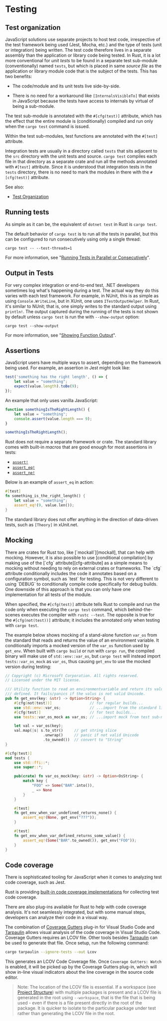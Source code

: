 # Testing

## Test organization

JavaScript solutions use separate projects to host test code, irrespective of the test framework being used (Jest, Mocha, etc.) and the type of tests (unit or integration) being written. The test code therefore lives in a separate assembly than the application or library code being tested. In Rust, it is a lot more conventional for _unit tests_ to be found in a separate test sub-module (conventionally) named `tests`, but which is placed in same _source file_ as the application or library module code that is the subject of the tests. This has two benefits:

- The code/module and its unit tests live side-by-side.

- There is no need for a workaround like `[InternalsVisibleTo]` that exists in JavaScript because the tests have access to internals by virtual of being a sub-module.

The test sub-module is annotated with the `#[cfg(test)]` attribute, which has the effect that the entire module is (conditionally) compiled and run only when the `cargo test` command is issued. 

 Within the test sub-modules, test functions are annotated with the `#[test]` attribute.

 Integration tests are usually in a directory called `tests` that sits adjacent to the `src` directory with the unit tests and source. `cargo test` compiles each file in that directory as a separate crate and run all the methods annotated with `#[test]` attribute. Since it is understood that integration tests in the `tests` directory, there is no need to mark the modules in there with the `#[cfg(test)]` attribute.

See also:

- [Test Organization][test-org]

  [test-org]: https://doc.rust-lang.org/book/ch11-03-test-organization.html

## Running tests

As simple as it can be, the equivalent of `dotnet test` in Rust is `cargo test`.

The default behavior of `cargo test` is to run all the tests in parallel, but this can be configured to run consecutively using only a single thread:

    cargo test -- --test-threads=1

For more information, see "[Running Tests in Parallel or Consecutively][tests-exec]".

  [tests-exec]: https://doc.rust-lang.org/book/ch11-02-running-tests.html#running-tests-in-parallel-or-consecutively

## Output in Tests

For very complex integration or end-to-end test, .NET developers sometimes log what's happening during a test. The actual way they do this varies with each test framework. For example, in NUnit, this is as simple as using `Console.WriteLine`, but in XUnit, one uses `ITestOutputHelper`. In Rust, it's similar to NUnit; that is, one simply writes to the standard output using `println!`. The output captured during the running of the tests is not shown by default unless `cargo test` is run the with `--show-output` option:

    cargo test --show-output

For more information, see "[Showing Function Output][test-output]".

  [test-output]: https://doc.rust-lang.org/book/ch11-02-running-tests.html#showing-function-output

## Assertions
JavaScript users have multiple ways to assert, depending on the framework being used. For example, an assertion in Jest might look like:

```js
test('something has the right length', () => {
    let value = "something";
    expect(value.length).toBe(9);
});
```

An example that only uses vanilla JavaScript:

```js
function somethingIsTheRightLength() {
    let value = "something";
    console.assert(value.length === 9);
}

somethingIsTheRightLength();
```

Rust does not require a separate framework or crate. The standard library comes with built-in _macros_ that are good enough for most assertions in tests:

- [`assert!`][assert]
- [`assert_eq!`][assert_eq]
- [`assert_ne!`][assert_ne]

Below is an example of `assert_eq` in action:

```rust
#[test]
fn something_is_the_right_length() {
    let value = "something";
    assert_eq!(9, value.len());
}
```

The standard library does not offer anything in the direction of data-driven tests, such as `[Theory]` in xUnit.net.

  [assert]: https://doc.rust-lang.org/std/macro.assert.html
  [assert_eq]: https://doc.rust-lang.org/std/macro.assert_eq.html
  [assert_ne]: https://doc.rust-lang.org/std/macro.assert_ne.html

## Mocking

<!--When writing tests for a .NET application or library, there exist several frameworks, like Moq and NSubstitute, to mock out the dependencies of types.--> There are<!-- similar--> crates for Rust too, like [`mockall`][mockall], that can help with mocking. However, it is also possible to use [conditional compilation] by making use of the [`cfg` attribute][cfg-attribute] as a simple means to mocking without needing to rely on external crates or frameworks. The `cfg` attribute conditionally includes the code it annotates based on a configuration symbol, such as `test` for testing. This is not very different to using `DEBUG` to conditionally compile code specifically for debug builds. One downside of this approach is that you can only have one implementation for all tests of the module. 

When specified, the `#[cfg(test)]` attribute tells Rust to compile and run the code only when executing the `cargo test` command, which behind-the-scenes executes the compiler with `rustc --test`. The opposite is true for the `#[cfg(not(test))]` attribute; it includes the annotated only when testing with `cargo test`.

The example below shows mocking of a stand-alone function `var_os` from the standard that reads and returns the value of an environment variable. It conditionally imports a mocked version of the `var_os` function used by `get_env`. When built with `cargo build` or run with `cargo run`, the compiled binary will make use of `std::env::var_os`, but `cargo test` will instead import `tests::var_os_mock` as `var_os`, thus causing `get_env` to use the mocked version during testing:

```rust
// Copyright (c) Microsoft Corporation. All rights reserved.
// Licensed under the MIT license.

/// Utility function to read an environmentvariable and return its value If
/// defined. It fails/panics if the valus is not valid Unicode.
pub fn get_env(key: &str) -> Option<String> {
    #[cfg(not(test))]                 // for regular builds...
    use std::env::var_os;             // ...import from the standard library
    #[cfg(test)]                      // for test builds...
    use tests::var_os_mock as var_os; // ...import mock from test sub-module

    let val = var_os(key);
    val.map(|s| s.to_str()     // get string slice
                 .unwrap()     // panic if not valid Unicode
                 .to_owned())  // convert to "String"
}

#[cfg(test)]
mod tests {
    use std::ffi::*;
    use super::*;

    pub(crate) fn var_os_mock(key: &str) -> Option<OsString> {
        match key {
            "FOO" => Some("BAR".into()),
            _ => None
        }
    }

    #[test]
    fn get_env_when_var_undefined_returns_none() {
        assert_eq!(None, get_env("???"));
    }

    #[test]
    fn get_env_when_var_defined_returns_some_value() {
        assert_eq!(Some("BAR".to_owned()), get_env("FOO"));
    }
}
```

  [mockall]: https://docs.rs/mockall/latest/mockall/
  [conditional compilation]: ../conditional-compilation/index.md
  [cfg-attribute]: https://doc.rust-lang.org/reference/conditional-compilation.html#the-cfg-attribute

## Code coverage

There is sophisticated tooling for JavaScript when it comes to analyzing test code coverage, such as Jest.

Rust is providing [built-in code coverage implementations][built-in-cov] for collecting test code coverage.

There are also plug-ins available for Rust to help with code coverage analysis. It's not seamlessly integrated, but with some manual steps, developers can analyze their code in a visual way.

The combination of [Coverage Gutters][coverage.gutters] plug-in for Visual Studio Code and [Tarpaulin] allows visual analysis of the code coverage in Visual Studio Code. Coverage Gutters requires an LCOV file. Other tools besides [Tarpaulin] can be used to generate that file. 
Once setup, run the following command:

```bash
cargo tarpaulin --ignore-tests --out Lcov
```

This generates an LCOV Code Coverage file. Once `Coverage Gutters: Watch` is enabled, it will be picked up by the Coverage Gutters plug-in, which will show in-line visual indicators about the line coverage in the source code editor.

> Note: The location of the LCOV file is essential. If a workspace (see [Project Structure]) with multiple packages is present and a LCOV file is generated in the root using `--workspace`, that is the file that is being used - even if there is a file present directly in the root of the package. It is quicker to isolate to the particular package under test rather than generating the LCOV file in the root.

[coverage.gutters]: https://marketplace.visualstudio.com/items?itemName=ryanluker.vscode-coverage-gutters
[tarpaulin]: https://github.com/xd009642/tarpaulin
[built-in-cov]: https://doc.rust-lang.org/stable/rustc/instrument-coverage.html#test-coverage
[project structure]: ../project-structure/index.md
